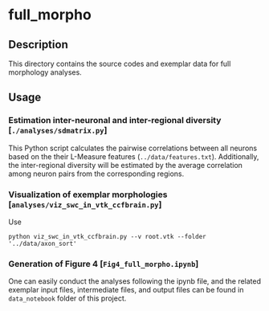 # full_morpho
## Description
This directory contains the source codes and exemplar data for full morphology analyses.

## Usage
### Estimation inter-neuronal and inter-regional diversity [`./analyses/sdmatrix.py`]
This Python script calculates the pairwise correlations between all neurons based on the their L-Measure features (`../data/features.txt`). Additionally, the inter-regional diversity will be estimated by the average correlation among neuron pairs from the corresponding regions.


### Visualization of exemplar morphologies [`analyses/viz_swc_in_vtk_ccfbrain.py`]
Use

	python viz_swc_in_vtk_ccfbrain.py --v root.vtk --folder '../data/axon_sort'

### Generation of Figure 4 [`Fig4_full_morpho.ipynb`]
One can easily conduct the analyses following the ipynb file, and the related exemplar input files, intermediate files, and output files can be found in `data_notebook` folder of this project.
